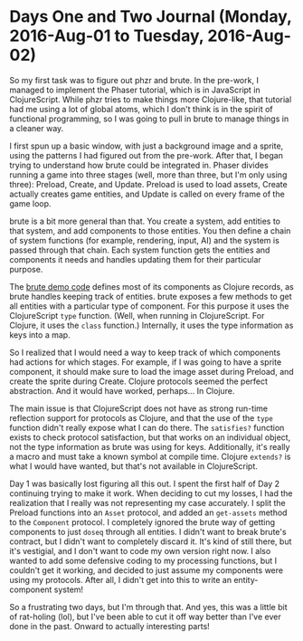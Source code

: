 Days One and Two Journal (Monday, 2016-Aug-01 to Tuesday, 2016-Aug-02)
======================================================================

So my first task was to figure out phzr and brute. In the pre-work, I managed to implement the Phaser
tutorial, which is in JavaScript in ClojureScript. While phzr tries to make things more Clojure-like,
that tutorial had me using a lot of global atoms, which I don't think is in the spirit of functional
programming, so I was going to pull in brute to manage things in a cleaner way.

I first spun up a basic window, with just a background image and a sprite, using the patterns I had
figured out from the pre-work. After that, I began trying to understand how brute could be integrated in.
Phaser divides running a game into three stages (well, more than three, but I'm only using three):
Preload, Create, and Update. Preload is used to load assets, Create actually creates game entities, and
Update is called on every frame of the game loop.

brute is a bit more general than that. You create a system, add entities to that system, and add
components to those entities. You then define a chain of system functions (for example, rendering, input,
AI) and the system is passed through that chain. Each system function gets the entities and components it
needs and handles updating them for their particular purpose.

The [brute demo code](https://github.com/markmandel/brute-play-pong) defines most of its components as
Clojure records, as brute handles keeping track of entities. brute exposes a few methods to get all
entities with a particular type of component. For this purpose it uses the ClojureScript `type` function.
(Well, when running in ClojureScript. For Clojure, it uses the `class` function.) Internally, it uses the
type information as keys into a map.

So I realized that I would need a way to keep track of which components had actions for which stages. For
example, if I was going to have a sprite component, it should make sure to load the image asset during
Preload, and create the sprite during Create. Clojure protocols seemed the perfect abstraction. And it
would have worked, perhaps... In Clojure.

The main issue is that ClojureScript does not have as strong run-time reflection support for protocols as
Clojure, and that the use of the `type` function didn't really expose what I can do there. The
`satisfies?` function exists to check protocol satisfaction, but that works on an individual object, not
the type information as brute was using for keys. Additionally, it's really a macro and must take a known
symbol at compile time. Clojure `extends?` is what I would have wanted, but that's not available in
ClojureScript.

Day 1 was basically lost figuring all this out. I spent the first half of Day 2 continuing trying to make
it work. When deciding to cut my losses, I had the realization that I really was not representing my case
accurately. I split the Preload functions into an `Asset` protocol, and added an `get-assets` method to
the `Component` protocol. I completely ignored the brute way of getting components to just
`doseq` through all entities. I didn't want to break brute's contract, but I didn't want to completely
discard it. It's kind of still there, but it's vestigial, and I don't want to code my own version right
now. I also wanted to add some defensive coding to my processing functions, but I couldn't get it
working, and decided to just assume my components were using my protocols. After all, I didn't get into
this to write an entity-component system!

So a frustrating two days, but I'm through that. And yes, this was a little bit of rat-holing (lol), but
I've been able to cut it off way better than I've ever done in the past. Onward to actually interesting
parts!
